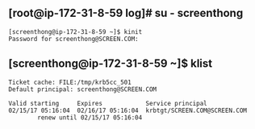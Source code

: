 
## [root@ip-172-31-8-59 log]# su - screenthong

```
[screenthong@ip-172-31-8-59 ~]$ kinit
Password for screenthong@SCREEN.COM:
```

## [screenthong@ip-172-31-8-59 ~]$ klist

```
Ticket cache: FILE:/tmp/krb5cc_501
Default principal: screenthong@SCREEN.COM

Valid starting     Expires            Service principal
02/15/17 05:16:04  02/16/17 05:16:04  krbtgt/SCREEN.COM@SCREEN.COM
        renew until 02/15/17 05:16:04
```
